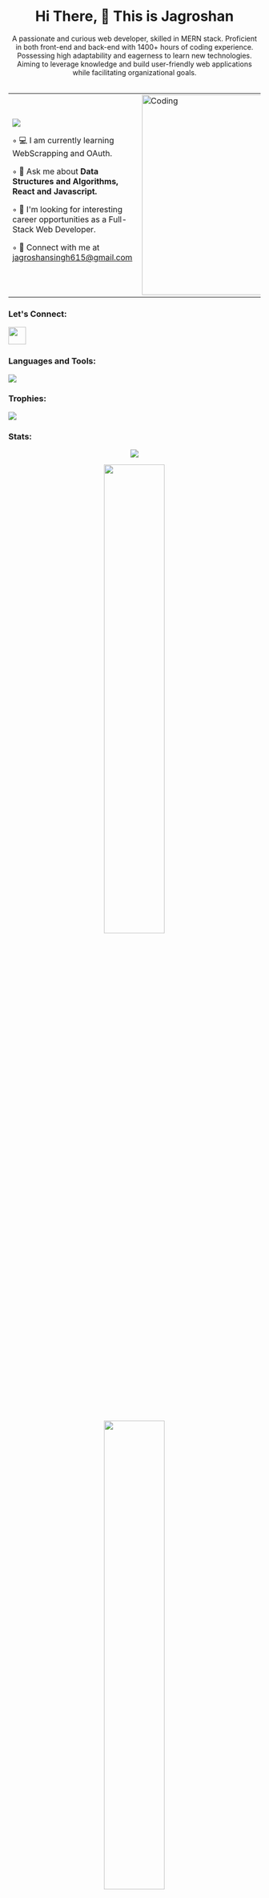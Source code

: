 
<div align="center" margin="auto">
 <h1>Hi There, 👋 This is Jagroshan </h1>
  A passionate and curious web developer, skilled in MERN stack. Proficient in both front-end and back-end with 1400+ hours of coding experience. Possessing high adaptability and eagerness to learn new technologies. Aiming to leverage knowledge and build user-friendly web applications while facilitating organizational goals.
  </div>
  </br> 
<table> 
 <tr>
  <td> 
  <img src="https://komarev.com/ghpvc/?username=jagroshansingh&color=blueviolet&style=for-the-badge">
  <p>  ◦ 💻 I am currently learning WebScrapping and OAuth.</p>
  <p>  ◦ 💭  Ask me about <b> Data Structures and Algorithms, React and Javascript.</b> </p>
  <p>  ◦ 🔭 I'm looking for interesting career opportunities as a Full-Stack Web Developer. </p>
  <p>  ◦ 📧 Connect with me at  <a href="mailto:jagroshansingh615@gmail.com"> jagroshansingh615@gmail.com </a></p>
 </td>
 <td> 
   <img align="right" width="400px" src = "https://www.wingstechsolutions.com/wp-content/uploads/2022/03/full-stack-development.gif" alt = "Coding"> 
 </td>
 </tr>
</table>
<div> 
 <h3>Let's Connect: </h3>
 <div>
  <a href="https://www.linkedin.com/in/jagroshan-singh/"> <img width="35" src="https://i.pinimg.com/originals/ce/09/3c/ce093c7214ad357bb665cfd2f66a8b6b.png"/></a>
 </div>
</div>
<div>
 <h3>Languages and Tools: </h3>
  <div>
    <p>
  <a href="https://skillicons.dev">
    <img src="https://skillicons.dev/icons?i=git,nodejs,react,redux,html,css,js,github" />
  </a>
</p>
 </div>
 </div>
 <p></p>
 <p></p>
 <h3> Trophies: </h3>
<!--  <div align="center"> -->
 <img src="https://github-profile-trophy.vercel.app/?username=jagroshansingh&theme=tokyonight">
<!--  </div> -->
 <h3> Stats: </h3>
 <div align="center">
 <img src="https://github-readme-stats.vercel.app/api/top-langs/?username=jagroshansingh&layout=compact&theme=tokyonight&langs_count=7"/>
 </div>
 <p></p>
 <p></p>
<div align="center">
  <img src="https://github-readme-stats.vercel.app/api?username=jagroshansingh&show_icons=true&theme=tokyonight" width="49%">
  <div>
 <img src="https://github-readme-streak-stats.herokuapp.com/?user=jagroshansingh&theme=tokyonight" width="49%">
  </div>
 </div>
 <p></p>
 <p></p>
<!--  <img src="https://github-readme-activity-graph.cyclic.app/graph?username=jagroshansingh&hide_border=false&theme=tokyo-night"> -->
 <p></p>
